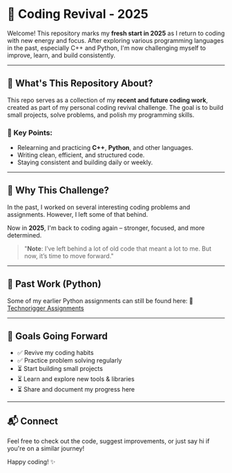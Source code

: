 # 🔁 Coding Revival - 2025

Welcome! This repository marks my **fresh start in 2025** as I return to coding with new energy and focus. After exploring various programming languages in the past, especially C++ and Python, I'm now challenging myself to improve, learn, and build consistently.

---

## 🚀 What's This Repository About?

This repo serves as a collection of my **recent and future coding work**, created as part of my personal coding revival challenge. The goal is to build small projects, solve problems, and polish my programming skills.

### 🔹 Key Points:
- Relearning and practicing **C++**, **Python**, and other languages.
- Writing clean, efficient, and structured code.
- Staying consistent and building daily or weekly.

---

## 🧠 Why This Challenge?

In the past, I worked on several interesting coding problems and assignments. However, I left some of that behind.

Now in **2025**, I'm back to coding again – stronger, focused, and more determined.

> "**Note**: I’ve left behind a lot of old code that meant a lot to me. But now, it’s time to move forward."

---

## 📂 Past Work (Python)

Some of my earlier Python assignments can still be found here:
🔗 [Technorigger Assignments](https://github.com/trixsearch/Technorigger-Assignments)

---

## 📌 Goals Going Forward

- ✅ Revive my coding habits
- ✅ Practice problem solving regularly
- ⏳ Start building small projects
- ⏳ Learn and explore new tools & libraries
- ⏳ Share and document my progress here

---

## 📬 Connect

Feel free to check out the code, suggest improvements, or just say hi if you're on a similar journey!

Happy coding! ✨
